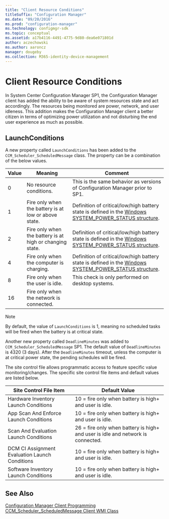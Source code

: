 ```yaml
---
title: "Client Resource Conditions"
titleSuffix: "Configuration Manager"
ms.date: "09/20/2016"
ms.prod: "configuration-manager"
ms.technology: configmgr-sdk
ms.topic: conceptual
ms.assetid: a17b4116-4491-4775-9d80-dea6e071801d
author: aczechowski
ms.author: aaroncz
manager: dougeby
ms.collection: M365-identity-device-management
---
```

# Client Resource Conditions
In System Center Configuration Manager SP1, the Configuration Manager client has added the ability to be aware of system resources state and act accordingly. The resources being monitored are power, network, and user idleness. This addition makes the Configuration Manager client a better citizen in terms of optimizing power utilization and not disturbing the end user experience as much as possible.  

## LaunchConditions  
 A new property called `LaunchConditions` has been added to the `CCM_Scheduler_ScheduledMessage` class. The property can be a combination of the below values.  

|Value|Meaning|Comment|  
|-----------|-------------|-------------|  
|0|No resource conditions.|This is the same behavior as versions of Configuration Manager prior to SP1.|  
|1|Fire only when the battery is at low or above state.|Definition of critical/low/high battery state is defined in the [Windows SYSTEM_POWER_STATUS structure](http://go.microsoft.com/fwlink/?LinkId=275109).|  
|2|Fire only when the battery is at high or changing state.|Definition of critical/low/high battery state is defined in the [Windows SYSTEM_POWER_STATUS structure](http://go.microsoft.com/fwlink/?LinkId=275109).|  
|4|Fire only when the computer is charging.|Definition of critical/low/high battery state is defined in the [Windows SYSTEM_POWER_STATUS structure](http://go.microsoft.com/fwlink/?LinkId=275109).|  
|8|Fire only when the user is idle.|This check is only performed on desktop systems.|  
|16|Fire only when the network is connected.||  

> [!NOTE]
>  By default, the value of `LaunchConditions` is 1, meaning no scheduled tasks will be fired when the battery is at critical state.  
>   
>  Another new property called `DeadlineMinutes` was added to `CCM_Scheduler_ScheduledMessage` SP1. The default value of `DeadlineMinutes` is 4320 (3 days). After the `DeadlineMinutes` timeout, unless the computer is at critical power state, the pending schedules will be fired.  

 The site control file allows programmatic access to feature specific value monitoring/changes. The specific site control file items and default values are listed below.  

|Site Control File Item|Default Value|  
|----------------------------|-------------------|  
|Hardware Inventory Launch Conditions|10 = fire only when battery is high+ and user is idle.|  
|App Scan And Enforce Launch Conditions|10 = fire only when battery is high+ and user is idle.|  
|Scan And Evaluation Launch Conditions|26 = fire only when battery is high+ and user is idle and network is connected.|  
|DCM CI Assignment Evaluation Launch Conditions|10 = fire only when battery is high+ and user is idle.|  
|Software Inventory Launch Conditions|10 = fire only when battery is high+ and user is idle.|  

## See Also  
 [Configuration Manager Client Programming](../../../../develop/core/clients/programming/client-programming.md)   
 [CCM_Scheduler_ScheduledMessage Client WMI Class](../../../../develop/reference/core/clients/client-classes/ccm_scheduler_scheduledmessage-client-wmi-class.md)
